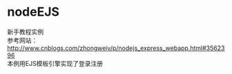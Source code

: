 # nodeEJS
新手教程实例<br>
参考网站：http://www.cnblogs.com/zhongweiv/p/nodejs_express_webapp.html#3562396<br>
本例用EJS模板引擎实现了登录注册<br>